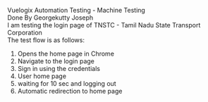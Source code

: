 Vuelogix Automation Testing - Machine Testing  
Done By Georgekutty Joseph  
I am testing the login page of TNSTC - Tamil Nadu State Transport Corporation  
The test flow is as follows:   
1. Opens the home page in Chrome
2. Navigate to the login page
3. Sign in using the credentials
4. User home page
5. waiting for 10 sec and logging out
6. Automatic redirection to home page
